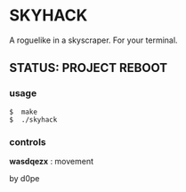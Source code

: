# SKYHACK
A roguelike in a skyscraper. For your terminal.
## STATUS: PROJECT REBOOT
### usage
```
$  make
$  ./skyhack
```
### controls
**wasdqezx** : movement

by d0pe
